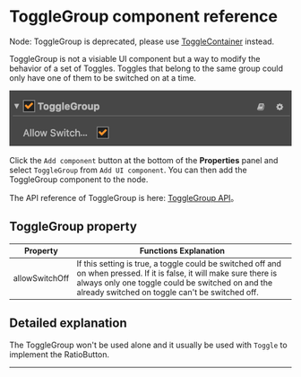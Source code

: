 # ToggleGroup component reference

Node: ToggleGroup is deprecated, please use [ToggleContainer](./ToggleContainer.md) instead.

ToggleGroup is not a visiable UI component but a way to modify the behavior of a set of Toggles.
Toggles that belong to the same group could only have one of them to be switched on at a time.

![toggle-group](./toggle/toggle-group.png)


Click the `Add component` button at the bottom of the **Properties** panel and select `ToggleGroup` from `Add UI component`. You can then add the ToggleGroup component to the node.

The API reference of ToggleGroup is here: [ToggleGroup API](../api/classes/toggleGroup.html)。

## ToggleGroup property

| Property       |   Functions Explanation
| -------------- | ----------- |
| allowSwitchOff | If this setting is true, a toggle could be switched off and on when pressed. If it is false, it will make sure there is always only one toggle could be switched on and the already switched on toggle can't be switched off.


## Detailed explanation

The ToggleGroup won't be used alone and it usually be used with `Toggle` to implement the RatioButton.

---
